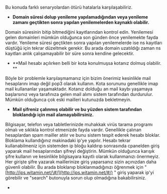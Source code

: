 Bu konuda farklı senaryolardan ötürü hatalarla karşılaşabiliriz.

* **Domain süresi dolup yenileme yapılamadığından veya yenileme zamanı geçtikten sonra yapılan yenilemelerden kaynaklı olabilir.**

Domain süresinin bitip bitmediğini kayıtlarından kontrol edin. Yenilemesi gelen domainleri mümkün olduğunca son günden önce yenilemekte fayda vardır. Yenileme süresi geçtikten sonra yapılan yenilemelerde ise ns kayıtları düştüğü için tekrar düzeltmek gerekir. Bu arada domain uzatıldığı zaman ns kayıtları anlık çalışamayabilir bir süre sonra kendine gelecektir.

* **Mail hesabı açılırken belli bir kota konulmuşsa kotanız dolmuş olabilir.  **

Böyle bir problemle karşılaşmamanız için bizim önerimiz kesinlikle mail hesaplarını imap değil pop3 olarak kullanın. Kota sorununu genellikle imap mail kullananlar yaşamaktadır. Kotanız dolduğu an mail kaybı yaşamaya başlarsınız veya tarafınıza gelen mail alımı sistem tarafından durdurulur. Mümkün olduğunca çok eski mailleri kutunuzda bekletmeyin.

* **Mail şifreniz çalınmış olabilir ve bu yüzden sistem tarafından bloklandığı için mail alamayabilirsiniz.**

Bilgisayar, telefon veya tabletlerinizde muhakkak virüs tarama programı olmalı ve sıklıkla kontrol etmenizde fayda vardır. Genellikle çalınan hesaplardan spam mailler atılır ve bunu sistem tespit ederek hesabı bloklar. Bloklama kullandığınız makinadaki ip'ye yapılır. Hesabı tekrar kullanabilmeniz için sistemden ip bloğu kaldırıp sonrasında cpanelden giriş yaparak mail hesaplarından şifreyi değiştirin. Mümkün olduğunca karışık şifre kullanın ve kesinlikle bilgisayara kayıtlı olarak kullanmanızı önermeyiz. Her girişte şifre yazarak maillerinize giriş yaparsanız sizin açınızdan daha güvenli olabilir. Bu arada bloklanıp bloklanmadığınızı öğrenmek için " [http://ips.witamin.net/\#/](http://ips.witamin.net/#/) " giriş yaparak ip'yi görebilir ve "search" butonuyla sorun olup olmadığına bakabilirsiniz.

* 


